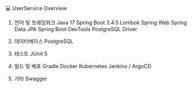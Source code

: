 💻 UserService Overview

1. 언어 및 프레임워크
Java 17
Spring Boot 3.4.5
Lombok
Spring Web
Spring Data JPA
Spring Boot DevTools
PostgreSQL Driver

3. 데이터베이스
PostgreSQL

4. 테스트
JUnit 5

5. 빌드 및 배포
Gradle
Docker
Kubernetes
Jenkins / ArgoCD

6. 기타
Swagger
